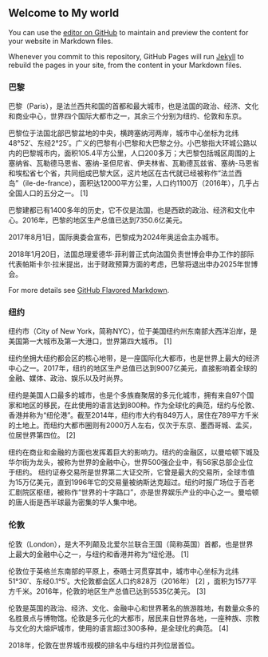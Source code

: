 ## Welcome to My world

You can use the [editor on GitHub](https://github.com/luckyabgelgirl/luckyabgelgirl.github.io/edit/master/index.md) to maintain and preview the content for your website in Markdown files.

Whenever you commit to this repository, GitHub Pages will run [Jekyll](https://jekyllrb.com/) to rebuild the pages in your site, from the content in your Markdown files.

### 巴黎

巴黎（Paris），是法兰西共和国的首都和最大城市，也是法国的政治、经济、文化和商业中心，世界四个国际大都市之一，其余三个分别为纽约、伦敦和东京。

巴黎位于法国北部巴黎盆地的中央，横跨塞纳河两岸，城市中心坐标为北纬48°52′、东经2°25′。广义的巴黎有小巴黎和大巴黎之分。小巴黎指大环城公路以内的巴黎城市内，面积105.4平方公里，人口200多万；大巴黎包括城区周围的上塞纳省、瓦勒德马恩省、塞纳-圣但尼省、伊夫林省、瓦勒德瓦兹省、塞纳-马恩省和埃松省七个省，共同组成巴黎大区，这片地区在古代就已经被称作“法兰西岛”（ile-de-france），面积达12000平方公里，人口约1100万（2016年），几乎占全国人口的五分之一。 [1]  

巴黎建都已有1400多年的历史，它不仅是法国，也是西欧的政治、经济和文化中心。2016年，巴黎的地区生产总值已达到7350.6亿美元。

2017年8月1日，国际奥委会宣布，巴黎成为2024年奥运会主办城市。

2018年1月20日，法国总理爱德华·菲利普正式向法国负责世博会申办工作的部际代表帕斯卡尔·拉米提出，出于财政预算方面的考虑，巴黎将退出申办2025年世博会。


For more details see [GitHub Flavored Markdown](https://guides.github.com/features/mastering-markdown/).

### 纽约

纽约市（City of New York，简称NYC），位于美国纽约州东南部大西洋沿岸，是美国第一大城市及第一大港口，世界第四大城市。 [1]  

纽约坐拥大纽约都会区的核心地带，是一座国际化大都市，也是世界上最大的经济中心之一。2017年，纽约的地区生产总值已达到9007亿美元，直接影响着全球的金融、媒体、政治、娱乐以及时尚界。

纽约是美国人口最多的城市，也是个多族裔聚居的多元化城市，拥有来自97个国家和地区的移民，在此使用的语言达到800种。作为全球化的典范，纽约与伦敦、香港并称为“纽伦港”。截至2014年，纽约市大约有849万人，居住在789平方千米的土地上。而纽约大都市圈则有2000万人左右，仅次于东京、墨西哥城、孟买，位居世界第四位。 [2]  

纽约在商业和金融的方面也发挥着巨大的影响力。纽约的金融区，以曼哈顿下城及华尔街为龙头，被称为世界的金融中心，世界500强企业中，有56家总部企业位于纽约。 纽约证券交易所是世界第二大证交所，它曾是最大的交易所，全球市值为15万亿美元，直到1996年它的交易量被纳斯达克超过。纽约时报广场位于百老汇剧院区枢纽，被称作“世界的十字路口”，亦是世界娱乐产业的中心之一。曼哈顿的唐人街是西半球最为密集的华人集中地。

### 伦敦

伦敦（London），是大不列颠及北爱尔兰联合王国（简称英国）首都，也是世界上最大的金融中心之一，与纽约和香港并称为“纽伦港。 [1]  

伦敦位于英格兰东南部的平原上，泰晤士河贯穿其中，城市中心坐标为北纬51°30′、东经0.1°5′。大伦敦都会区人口约828万（2016年） [2]  ，面积为1577平方千米。2016年，伦敦的地区生产总值已达到5535亿美元。 [3]  

伦敦是英国的政治、经济、文化、金融中心和世界著名的旅游胜地，有数量众多的名胜景点与博物馆。伦敦是多元化的大都市，居民来自世界各地，一座种族、宗教与文化的大熔炉城市，使用的语言超过300多种，是全球化的典范。 [4]  

2018年，伦敦在世界城市规模的排名中与纽约并列位居首位。
